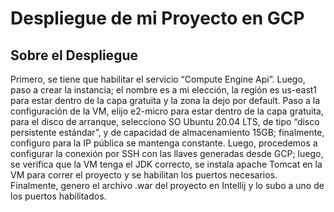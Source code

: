 # Despliegue de mi Proyecto en GCP

## Sobre el Despliegue

Primero, se tiene que habilitar el servicio “Compute Engine Api”. Luego, paso a crear la instancia; el nombre es a mi elección, la región es us-east1 para estar dentro de la capa gratuita y la zona la dejo por default. 
Paso a la configuración de la VM, elijo e2-micro para estar dentro de la capa gratuita, para el disco de arranque, selecciono SO Ubuntu 20.04 LTS, de tipo “disco persistente estándar”, y de capacidad de almacenamiento 15GB; finalmente, configuro para la IP pública se mantenga constante.
Luego, procedemos a configurar la conexión por SSH con las llaves generadas desde GCP; luego, se verifica que la VM tenga el JDK correcto, se instala apache Tomcat en la VM para correr el proyecto y se habilitan los puertos necesarios.
Finalmente, genero el archivo .war del proyecto en Intellij y lo subo a uno de los puertos habilitados.
